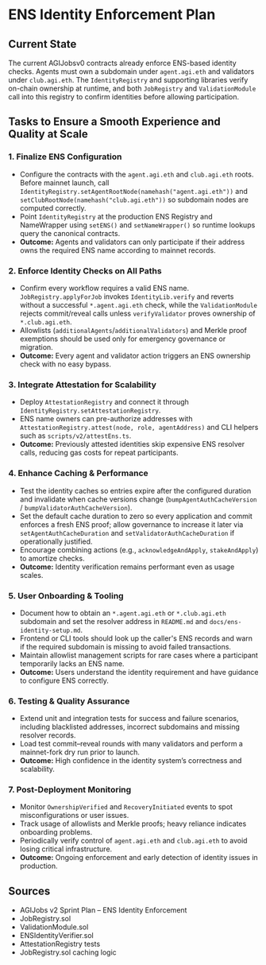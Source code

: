 # ENS Identity Enforcement Plan

## Current State

The current AGIJobsv0 contracts already enforce ENS-based identity checks. Agents must own a subdomain under `agent.agi.eth` and validators under `club.agi.eth`. The `IdentityRegistry` and supporting libraries verify on-chain ownership at runtime, and both `JobRegistry` and `ValidationModule` call into this registry to confirm identities before allowing participation.

## Tasks to Ensure a Smooth Experience and Quality at Scale

### 1. Finalize ENS Configuration

- Configure the contracts with the `agent.agi.eth` and `club.agi.eth` roots. Before mainnet launch, call `IdentityRegistry.setAgentRootNode(namehash("agent.agi.eth"))` and `setClubRootNode(namehash("club.agi.eth"))` so subdomain nodes are computed correctly.
- Point `IdentityRegistry` at the production ENS Registry and NameWrapper using `setENS()` and `setNameWrapper()` so runtime lookups query the canonical contracts.
- **Outcome:** Agents and validators can only participate if their address owns the required ENS name according to mainnet records.

### 2. Enforce Identity Checks on All Paths

- Confirm every workflow requires a valid ENS name. `JobRegistry.applyForJob` invokes `IdentityLib.verify` and reverts without a successful `*.agent.agi.eth` check, while the `ValidationModule` rejects commit/reveal calls unless `verifyValidator` proves ownership of `*.club.agi.eth`.
- Allowlists (`additionalAgents`/`additionalValidators`) and Merkle proof exemptions should be used only for emergency governance or migration.
- **Outcome:** Every agent and validator action triggers an ENS ownership check with no easy bypass.

### 3. Integrate Attestation for Scalability

- Deploy `AttestationRegistry` and connect it through `IdentityRegistry.setAttestationRegistry`.
- ENS name owners can pre-authorize addresses with `AttestationRegistry.attest(node, role, agentAddress)` and CLI helpers such as `scripts/v2/attestEns.ts`.
- **Outcome:** Previously attested identities skip expensive ENS resolver calls, reducing gas costs for repeat participants.

### 4. Enhance Caching & Performance

- Test the identity caches so entries expire after the configured duration and invalidate when cache versions change (`bumpAgentAuthCacheVersion` / `bumpValidatorAuthCacheVersion`).
- Set the default cache duration to zero so every application and commit enforces a fresh ENS proof; allow governance to increase it later via `setAgentAuthCacheDuration` and `setValidatorAuthCacheDuration` if operationally justified.
- Encourage combining actions (e.g., `acknowledgeAndApply`, `stakeAndApply`) to amortize checks.
- **Outcome:** Identity verification remains performant even as usage scales.

### 5. User Onboarding & Tooling

- Document how to obtain an `*.agent.agi.eth` or `*.club.agi.eth` subdomain and set the resolver address in `README.md` and `docs/ens-identity-setup.md`.
- Frontend or CLI tools should look up the caller's ENS records and warn if the required subdomain is missing to avoid failed transactions.
- Maintain allowlist management scripts for rare cases where a participant temporarily lacks an ENS name.
- **Outcome:** Users understand the identity requirement and have guidance to configure ENS correctly.

### 6. Testing & Quality Assurance

- Extend unit and integration tests for success and failure scenarios, including blacklisted addresses, incorrect subdomains and missing resolver records.
- Load test commit–reveal rounds with many validators and perform a mainnet-fork dry run prior to launch.
- **Outcome:** High confidence in the identity system’s correctness and scalability.

### 7. Post-Deployment Monitoring

- Monitor `OwnershipVerified` and `RecoveryInitiated` events to spot misconfigurations or user issues.
- Track usage of allowlists and Merkle proofs; heavy reliance indicates onboarding problems.
- Periodically verify control of `agent.agi.eth` and `club.agi.eth` to avoid losing critical infrastructure.
- **Outcome:** Ongoing enforcement and early detection of identity issues in production.

## Sources

- AGIJobs v2 Sprint Plan – ENS Identity Enforcement
- JobRegistry.sol
- ValidationModule.sol
- ENSIdentityVerifier.sol
- AttestationRegistry tests
- JobRegistry.sol caching logic
